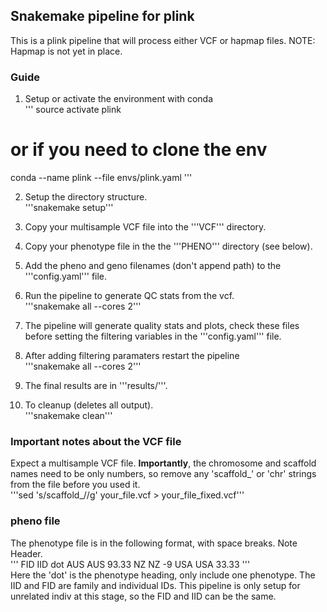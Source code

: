 ## Snakemake pipeline for plink  
This is a plink pipeline that will process either VCF or hapmap files.
NOTE: Hapmap is not yet in place.  

### Guide
1. Setup or activate the environment with conda  
'''
source activate plink
# or if you need to clone the env
conda --name plink --file envs/plink.yaml
'''

2. Setup the directory structure.  
'''snakemake setup'''

3. Copy your multisample VCF file into the '''VCF''' directory.  

4. Copy your phenotype file in the the '''PHENO''' directory (see below).   

5. Add the pheno and geno filenames (don't append path) to the '''config.yaml''' file.

6. Run the pipeline to generate QC stats from the vcf.  
'''snakemake all --cores 2'''

7. The pipeline will generate quality stats and plots, check these files before setting
   the filtering variables in the '''config.yaml''' file.  

8. After adding filtering paramaters restart the pipeline  
'''snakemake all --cores 2'''

9. The final results are in '''results/'''.  

10. To cleanup (deletes all output).  
'''snakemake clean'''

### Important notes about the VCF file  
Expect a multisample VCF file. **Importantly**, the chromosome and scaffold
names need to be only numbers, so remove any 'scaffold_' or 'chr' strings from
the file before you used it.  
'''sed 's/scaffold_//g' your_file.vcf > your_file_fixed.vcf'''

### pheno file  
The phenotype file is in the following format, with space breaks. Note Header.  
'''
FID IID dot
AUS AUS 93.33
NZ NZ -9
USA USA 33.33
'''  
Here the 'dot' is the phenotype heading, only include one phenotype. The IID
and FID are family and individual IDs. This pipeline is only setup for
unrelated indiv at this stage, so the FID and IID can be the same.
